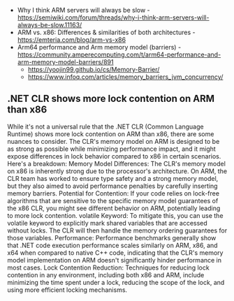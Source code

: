 * Why I think ARM servers will always be slow - https://semiwiki.com/forum/threads/why-i-think-arm-servers-will-always-be-slow.11163/
* ARM vs. x86: Differences & similarities of both architectures - https://emteria.com/blog/arm-vs-x86
* Arm64 performance and Arm memory model (barriers) - https://community.amperecomputing.com/t/arm64-performance-and-arm-memory-model-barriers/891
  * https://yoojin99.github.io/cs/Memory-Barrier/
  * https://www.infoq.com/articles/memory_barriers_jvm_concurrency/


## .NET CLR shows more lock contention on ARM than x86 ##

While it's not a universal rule that the .NET CLR (Common Language Runtime) shows more lock contention on ARM than x86, there are some nuances to consider. The CLR's memory model on ARM is designed to be as strong as possible while minimizing performance impact, and it might expose differences in lock behavior compared to x86 in certain scenarios. 
Here's a breakdown:
Memory Model Differences:
The CLR's memory model on x86 is inherently strong due to the processor's architecture. On ARM, the CLR team has worked to ensure type safety and a strong memory model, but they also aimed to avoid performance penalties by carefully inserting memory barriers. 
Potential for Contention:
If your code relies on lock-free algorithms that are sensitive to the specific memory model guarantees of the x86 CLR, you might see different behavior on ARM, potentially leading to more lock contention. 
volatile Keyword:
To mitigate this, you can use the volatile keyword to explicitly mark shared variables that are accessed without locks. The CLR will then handle the memory ordering guarantees for those variables. 
Performance:
Performance benchmarks generally show that .NET code execution performance scales similarly on ARM, x86, and x64 when compared to native C++ code, indicating that the CLR's memory model implementation on ARM doesn't significantly hinder performance in most cases. 
Lock Contention Reduction:
Techniques for reducing lock contention in any environment, including both x86 and ARM, include minimizing the time spent under a lock, reducing the scope of the lock, and using more efficient locking mechanisms. 
